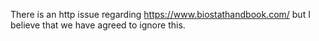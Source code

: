 There is an http issue regarding https://www.biostathandbook.com/ but
I believe that we have agreed to ignore this.


